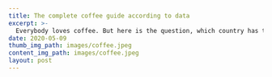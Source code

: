 ```yaml
---
title: The complete coffee guide according to data
excerpt: >-
  Everybody loves coffee. But here is the question, which country has the best coffee beans in the world?
date: 2020-05-09
thumb_img_path: images/coffee.jpeg
content_img_path: images/coffee.jpeg
layout: post
---
```

